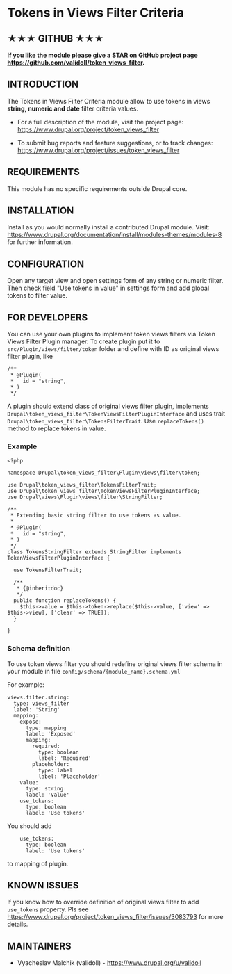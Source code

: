# Tokens in Views Filter Criteria

## ★★★ GITHUB ★★★

**If you like the module please give a STAR on
GitHub project page https://github.com/validoll/token_views_filter.**

## INTRODUCTION
The Tokens in Views Filter Criteria module allow to use tokens in views
**string, numeric and date** filter criteria values.

 * For a full description of the module, visit the project page:
   https://www.drupal.org/project/token_views_filter

 * To submit bug reports and feature suggestions, or to track changes:
   https://www.drupal.org/project/issues/token_views_filter

## REQUIREMENTS
This module has no specific requirements outside Drupal core.

## INSTALLATION
Install as you would normally install a contributed Drupal module. Visit:
https://www.drupal.org/documentation/install/modules-themes/modules-8
for further information.

## CONFIGURATION
Open any target view and open settings form of any string or numeric filter.
Then check field "Use tokens in value" in settings form and add global
tokens to filter value.

## FOR DEVELOPERS
You can use your own plugins to implement token views filters via Token
Views Filter Plugin manager.
To create plugin put it to `src/Plugin/views/filter/token` folder and define
with ID as original views filter plugin, like

```
/**
 * @Plugin(
 *   id = "string",
 * )
 */
```

A plugin should extend class of original views filter plugin, implements
`Drupal\token_views_filter\TokenViewsFilterPluginInterface` and uses trait
`Drupal\token_views_filter\TokensFilterTrait`.
Use `replaceTokens()` method to replace tokens in value.

### Example

```
<?php

namespace Drupal\token_views_filter\Plugin\views\filter\token;

use Drupal\token_views_filter\TokensFilterTrait;
use Drupal\token_views_filter\TokenViewsFilterPluginInterface;
use Drupal\views\Plugin\views\filter\StringFilter;

/**
 * Extending basic string filter to use tokens as value.
 *
 * @Plugin(
 *   id = "string",
 * )
 */
class TokensStringFilter extends StringFilter implements TokenViewsFilterPluginInterface {

  use TokensFilterTrait;

  /**
   * {@inheritdoc}
   */
  public function replaceTokens() {
    $this->value = $this->token->replace($this->value, ['view' => $this->view], ['clear' => TRUE]);
  }

}
```

### Schema definition

To use token views filter you should redefine original views filter schema
in your module in file `config/schema/{module_name}.schema.yml`

For example:

```
views.filter.string:
  type: views_filter
  label: 'String'
  mapping:
    expose:
      type: mapping
      label: 'Exposed'
      mapping:
        required:
          type: boolean
          label: 'Required'
        placeholder:
          type: label
          label: 'Placeholder'
    value:
      type: string
      label: 'Value'
    use_tokens:
      type: boolean
      label: 'Use tokens'
```

You should add

```
    use_tokens:
      type: boolean
      label: 'Use tokens'
```

to mapping of plugin.

## KNOWN ISSUES

If you know how to override definition of original views filter
to add `use_tokens` property. Pls see
https://www.drupal.org/project/token_views_filter/issues/3083793
for more details.

## MAINTAINERS

 * Vyacheslav Malchik (validoll) - https://www.drupal.org/u/validoll
